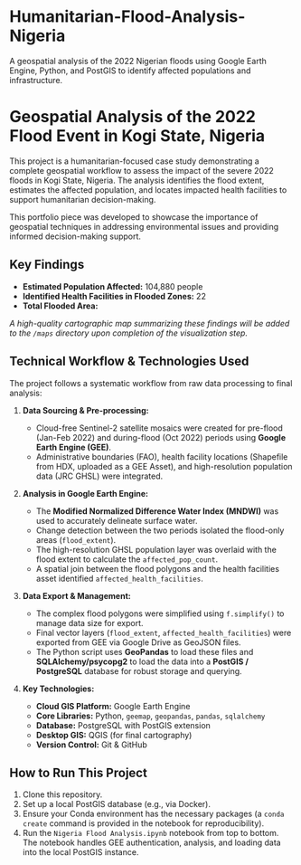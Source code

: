# Humanitarian-Flood-Analysis-Nigeria
A geospatial analysis of the 2022 Nigerian floods using Google Earth Engine, Python, and PostGIS to identify affected populations and infrastructure.

# Geospatial Analysis of the 2022 Flood Event in Kogi State, Nigeria

This project is a humanitarian-focused case study demonstrating a complete geospatial workflow to assess the impact of the severe 2022 floods in Kogi State, Nigeria. The analysis identifies the flood extent, estimates the affected population, and locates impacted health facilities to support humanitarian decision-making.

This portfolio piece was developed to showcase the importance of geospatial techniques in addressing environmental issues and providing informed decision-making support. 

## Key Findings

*   **Estimated Population Affected:** 104,880 people
*   **Identified Health Facilities in Flooded Zones:** 22
*   **Total Flooded Area:** 

_A high-quality cartographic map summarizing these findings will be added to the `/maps` directory upon completion of the visualization step._

## Technical Workflow & Technologies Used

The project follows a systematic workflow from raw data processing to final analysis:

1.  **Data Sourcing & Pre-processing:**
    *   Cloud-free Sentinel-2 satellite mosaics were created for pre-flood (Jan-Feb 2022) and during-flood (Oct 2022) periods using **Google Earth Engine (GEE)**.
    *   Administrative boundaries (FAO), health facility locations (Shapefile from HDX, uploaded as a GEE Asset), and high-resolution population data (JRC GHSL) were integrated.

2.  **Analysis in Google Earth Engine:**
    *   The **Modified Normalized Difference Water Index (MNDWI)** was used to accurately delineate surface water.
    *   Change detection between the two periods isolated the flood-only areas (`flood_extent`).
    *   The high-resolution GHSL population layer was overlaid with the flood extent to calculate the `affected_pop_count`.
    *   A spatial join between the flood polygons and the health facilities asset identified `affected_health_facilities`.

3.  **Data Export & Management:**
    *   The complex flood polygons were simplified using `f.simplify()` to manage data size for export.
    *   Final vector layers (`flood_extent`, `affected_health_facilities`) were exported from GEE via Google Drive as GeoJSON files.
    *   The Python script uses **GeoPandas** to load these files and **SQLAlchemy/psycopg2** to load the data into a **PostGIS / PostgreSQL** database for robust storage and querying.

4.  **Key Technologies:**
    *   **Cloud GIS Platform:** Google Earth Engine
    *   **Core Libraries:** Python, `geemap`, `geopandas`, `pandas`, `sqlalchemy`
    *   **Database:** PostgreSQL with PostGIS extension
    *   **Desktop GIS:** QGIS (for final cartography)
    *   **Version Control:** Git & GitHub

## How to Run This Project

1.  Clone this repository.
2.  Set up a local PostGIS database (e.g., via Docker).
3.  Ensure your Conda environment has the necessary packages (a `conda create` command is provided in the notebook for reproducibility).
4.  Run the `Nigeria Flood Analysis.ipynb` notebook from top to bottom. The notebook handles GEE authentication, analysis, and loading data into the local PostGIS instance.
